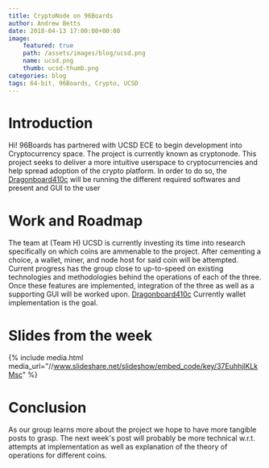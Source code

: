 ```yaml
---
title: CryptoNode on 96Boards
author: Andrew Betts
date: 2018-04-13 17:00:00+00:00
image:
    featured: true
    path: /assets/images/blog/ucsd.png
    name: ucsd.png
    thumb: ucsd-thumb.png
categories: blog
tags: 64-bit, 96Boards, Crypto, UCSD
---
```


# Introduction
Hi! 96Boards has partnered with UCSD ECE to begin development into Cryptocurrency space. The project is currently known as cryptonode. This project seeks to deliver a more intuitive userspace to cryptocurrencies and help spread adoption of the crypto platform. In order to do so, the [Dragonboard410c](/product/dragonboard410c/) will be running the different required softwares and present and GUI to the user

# Work and Roadmap
The team at (Team H) UCSD is currently investing its time into research specifically on which coins are ammenable to the project. After cementing a choice, a wallet, miner, and node host for said coin will be attempted. Current progress has the group close to up-to-speed on existing technologies and methodologies behind the operations of each of the three. Once these features are implemented, integration of the three as well as a supporting GUI will be worked upon.
[Dragonboard410c](/product/dragonboard410c/)
Currently wallet implementation is the goal.

# Slides from the week

{% include media.html media_url="//www.slideshare.net/slideshow/embed_code/key/37EuhhjlKLkMsc"  %}

# Conclusion
As our group learns more about the project we hope to have more tangible posts to grasp. The next week's post will probably be more technical w.r.t. attempts at implementation as well as explanation of the theory of operations for different coins.

